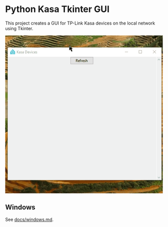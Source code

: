 # Python Kasa Tkinter GUI

This project creates a GUI for TP-Link Kasa devices on the local network using
Tkinter.

![Screenshot](docs/2021-02-27_kasatk_demo.gif)

## Windows

See [docs/windows.md](docs/windows.md).